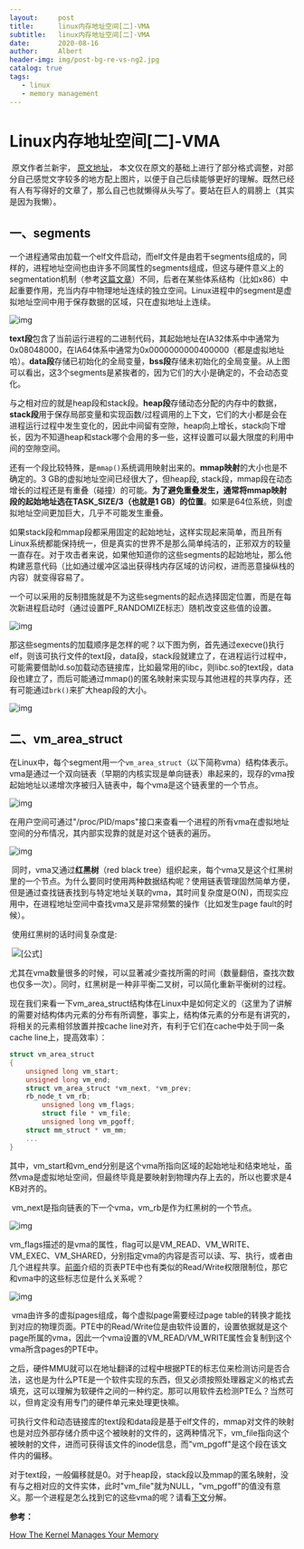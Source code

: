```yaml
---
layout:     post
title:      linux内存地址空间[二]-VMA
subtitle:   linux内存地址空间[二]-VMA
date:       2020-08-16
author:     Albert
header-img: img/post-bg-re-vs-ng2.jpg
catalog: true
tags:
   - linux
   - memory management
---
```


# Linux内存地址空间[二]-VMA

​		原文作者兰新宇， [原文地址](https://zhuanlan.zhihu.com/p/67936075)， 本文仅在原文的基础上进行了部分格式调整，对部分自己感觉文字较多的地方配上图片，以便于自己后续能够更好的理解。既然已经有人有写得好的文章了，那么自己也就懒得从头写了。要站在巨人的肩膀上（其实是因为我懒）。

## 一、segments

​		一个进程通常由加载一个elf文件启动，而elf文件是由若干segments组成的，同样的，进程地址空间也由许多不同属性的segments组成，但这与硬件意义上的segmentation机制（参考[这篇文章](https://zhuanlan.zhihu.com/p/67735248)）不同，后者在某些体系结构（比如x86）中起重要作用，充当内存中物理地址连续的独立空间。Linux进程中的segment是虚拟地址空间中用于保存数据的区域，只在虚拟地址上连续。

![img](https://gitee.com/cclinuxer/blog_image/raw/master/image/v2-b4bc269e6a6fcedda681e868edf954d6_720w.jpg)

​		**text段**包含了当前运行进程的二进制代码，其起始地址在IA32体系中中通常为0x08048000，在IA64体系中通常为0x0000000000400000（都是虚拟地址哈）。**data段**存储已初始化的全局变量，**bss段**存储未初始化的全局变量。从上图可以看出，这3个segments是紧挨者的，因为它们的大小是确定的，不会动态变化。

​		与之相对应的就是heap段和stack段。**heap段**存储动态分配的内存中的数据，**stack段**用于保存局部变量和实现函数/过程调用的上下文，它们的大小都是会在进程运行过程中发生变化的，因此中间留有空隙，heap向上增长，stack向下增长，因为不知道heap和stack哪个会用的多一些，这样设置可以最大限度的利用中间的空隙空间。

​		还有一个段比较特殊，是`mmap()`系统调用映射出来的。**mmap映射**的大小也是不确定的。3 GB的虚拟地址空间已经很大了，但heap段, stack段，mmap段在动态增长的过程还是有重叠（碰撞）的可能。**为了避免重叠发生，通常将mmap映射段的起始地址选在TASK_SIZE/3（也就是1 GB）的位置**。如果是64位系统，则虚拟地址空间更加巨大，几乎不可能发生重叠。

​		如果stack段和mmap段都采用固定的起始地址，这样实现起来简单，而且所有Linux系统都能保持统一，但是真实的世界不是那么简单纯洁的，正邪双方的较量一直存在。对于攻击者来说，如果他知道你的这些segments的起始地址，那么他构建恶意代码（比如通过缓冲区溢出获得栈内存区域的访问权，进而恶意操纵栈的内容）就变得容易了。

​		一个可以采用的反制措施就是不为这些segments的起点选择固定位置，而是在每次新进程启动时（通过设置PF_RANDOMIZE标志）随机改变这些值的设置。

![img](https://gitee.com/cclinuxer/blog_image/raw/master/image/v2-59b607bb68ef74f5f20d01d1c69f9a9c_720w.jpg)

​		那这些segments的加载顺序是怎样的呢？以下图为例，首先通过execve()执行elf，则该可执行文件的text段，data段，stack段就建立了，在进程运行过程中，可能需要借助ld.so加载动态链接库，比如最常用的libc，则libc.so的text段，data段也建立了，而后可能通过mmap()的匿名映射来实现与其他进程的共享内存，还有可能通过`brk()`来扩大heap段的大小。

![img](https://gitee.com/cclinuxer/blog_image/raw/master/image/v2-065f17f26629bbf2234e8e7560ff7194_720w.jpg)

## 二、vm_area_struct

​		在Linux中，每个segment用一个`vm_area_struct`（以下简称vma）结构体表示。vma是通过一个双向链表（早期的内核实现是单向链表）串起来的，现存的vma按起始地址以递增次序被归入链表中，每个vma是这个链表里的一个节点。

![img](https://gitee.com/cclinuxer/blog_image/raw/master/image/v2-c44f494150595e2aa3019a8707d9f69f_720w.jpg)

​		在用户空间可通过"/proc/PID/maps"接口来查看一个进程的所有vma在虚拟地址空间的分布情况，其内部实现靠的就是对这个链表的遍历。

![img](https://gitee.com/cclinuxer/blog_image/raw/master/image/v2-62715cfea259e727ea87d88c1e9c0295_720w.jpg)

​		同时，vma又通过**红黑树**（red black tree）组织起来，每个vma又是这个红黑树里的一个节点。为什么要同时使用两种数据结构呢？使用链表管理固然简单方便，但是通过查找链表找到与特定地址关联的vma，其时间复杂度是O(N)，而现实应用中，在进程地址空间中查找vma又是非常频繁的操作（比如发生page fault的时候）。

​		使用红黑树的话时间复杂度是:

​																				 ![[公式]](https://www.zhihu.com/equation?tex=log_%7B2%7DN) 

​		尤其在vma数量很多的时候，可以显著减少查找所需的时间（数量翻倍，查找次数也仅多一次）。同时，红黑树是一种非平衡二叉树，可以简化重新平衡树的过程。

​		现在我们来看一下vm_area_struct结构体在Linux中是如何定义的（这里为了讲解的需要对结构体内元素的分布有所调整，事实上，结构体元素的分布是有讲究的，将相关的元素相邻放置并按cache line对齐，有利于它们在cache中处于同一条cache line上，提高效率）：

```c
struct vm_area_struct 
{ 
	unsigned long vm_start; 
	unsigned long vm_end;  
	struct vm_area_struct *vm_next, *vm_prev; 
	rb_node_t vm_rb; 
        unsigned long vm_flags;
        struct file * vm_file;
        unsigned long vm_pgoff;
	struct mm_struct * vm_mm; 
	...
}
```

​		其中，vm_start和vm_end分别是这个vma所指向区域的起始地址和结束地址，虽然vma是虚拟地址空间，但最终毕竟是要映射到物理内存上去的，所以也要求是4 KB对齐的。

​		vm_next是指向链表的下一个vma，vm_rb是作为红黑树的一个节点。

![img](https://pic3.zhimg.com/80/v2-23aed3298a054b027e6af4c8f34aec02_720w.jpg)

​		vm_flags描述的是vma的属性，flag可以是VM_READ、VM_WRITE、VM_EXEC、VM_SHARED，分别指定vma的内容是否可以读、写、执行，或者由几个进程共享。[前面](https://zhuanlan.zhihu.com/p/67053210)介绍的页表PTE中也有类似的Read/Write权限限制位，那它和vma中的这些标志位是什么关系呢？

![img](https://pic4.zhimg.com/80/v2-03d697c8d20908a5fad166ca0cb4a0b7_720w.jpg)

​		vma由许多的虚拟pages组成，每个虚拟page需要经过page table的转换才能找到对应的物理页面。PTE中的Read/Write位是由软件设置的，设置依据就是这个page所属的vma，因此一个vma设置的VM_READ/VM_WRITE属性会复制到这个vma所含pages的PTE中。

​		之后，硬件MMU就可以在地址翻译的过程中根据PTE的标志位来检测访问是否合法，这也是为什么PTE是一个软件实现的东西，但又必须按照处理器定义的格式去填充，这可以理解为软硬件之间的一种约定。那可以用软件去检测PTE么？当然可以，但肯定没有用专门的硬件单元来处理更快嘛。

​		可执行文件和动态链接库的text段和data段是基于elf文件的，mmap对文件的映射也是对应外部存储介质中这个被映射的文件的，这两种情况下，vm_file指向这个被映射的文件，进而可获得该文件的inode信息，而"vm_pgoff"是这个段在该文件内的偏移。

​	对于text段，一般偏移就是0。对于heap段，stack段以及mmap的匿名映射，没有与之相对应的文件实体，此时"vm_file"就为NULL，"vm_pgoff"的值没有意义。那一个进程是怎么找到它的这些vma的呢？请看[下文](https://cclinuxer.gitee.io/2020/08/Linux%E7%9A%84%E5%86%85%E5%AD%98%E5%9C%B0%E5%9D%80%E7%A9%BA%E9%97%B4-%E4%B8%89/)分解。



**参考：**

[How The Kernel Manages Your Memory](https://link.zhihu.com/?target=https%3A//manybutfinite.com/post/how-the-kernel-manages-your-memory/)
